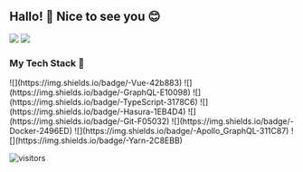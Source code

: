 ## Hallo! 👋 Nice to see you 😊

![](https://github-readme-stats.vercel.app/api?username=Yurgeman&show_icons=true&theme=algolia&line_height=33)
![](https://github-readme-stats.vercel.app/api/top-langs/?username=Yurgeman&hide=css,java,ruby,starlark,html,objective-c,php,scss,Dockerfile,python,shell,makefile&theme=algolia&line_height=27)

### My Tech Stack 🍭

<p>
![](https://img.shields.io/badge/-Vue-42b883) 
![](https://img.shields.io/badge/-GraphQL-E10098) 
![](https://img.shields.io/badge/-TypeScript-3178C6) 
![](https://img.shields.io/badge/-Hasura-1EB4D4) 
![](https://img.shields.io/badge/-Git-F05032) 
![](https://img.shields.io/badge/-Docker-2496ED) 
![](https://img.shields.io/badge/-Apollo_GraphQL-311C87) 
![](https://img.shields.io/badge/-Yarn-2C8EBB) 
</p>

![visitors](https://visitor-badge.glitch.me/badge?page_id=Yurgeman)
